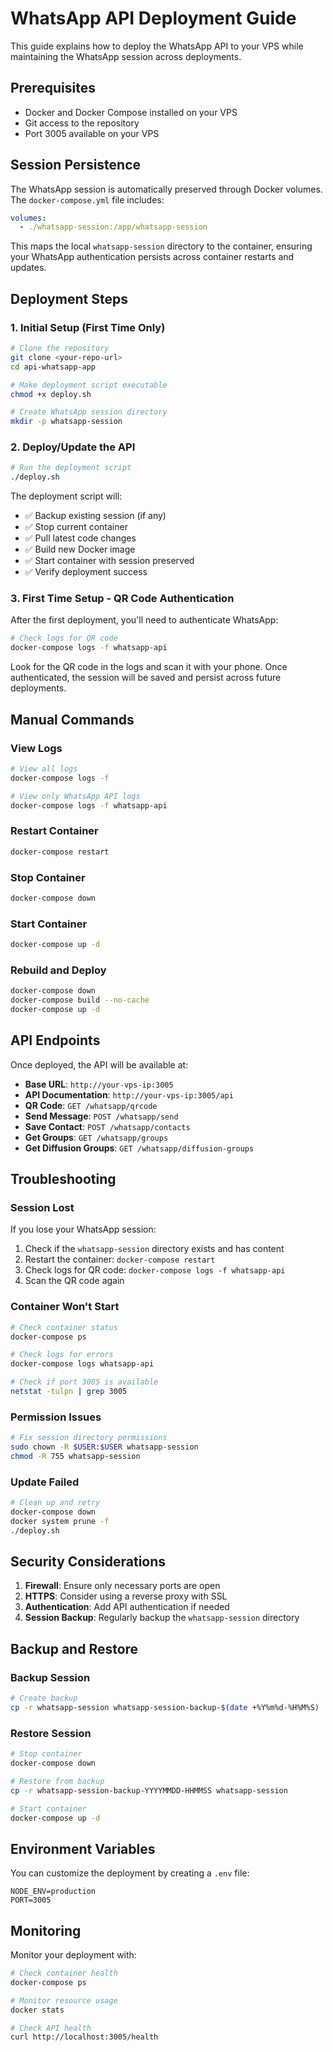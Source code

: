 # WhatsApp API Deployment Guide

This guide explains how to deploy the WhatsApp API to your VPS while maintaining the WhatsApp session across deployments.

## Prerequisites

- Docker and Docker Compose installed on your VPS
- Git access to the repository
- Port 3005 available on your VPS

## Session Persistence

The WhatsApp session is automatically preserved through Docker volumes. The `docker-compose.yml` file includes:

```yaml
volumes:
  - ./whatsapp-session:/app/whatsapp-session
```

This maps the local `whatsapp-session` directory to the container, ensuring your WhatsApp authentication persists across container restarts and updates.

## Deployment Steps

### 1. Initial Setup (First Time Only)

```bash
# Clone the repository
git clone <your-repo-url>
cd api-whatsapp-app

# Make deployment script executable
chmod +x deploy.sh

# Create WhatsApp session directory
mkdir -p whatsapp-session
```

### 2. Deploy/Update the API

```bash
# Run the deployment script
./deploy.sh
```

The deployment script will:
- ✅ Backup existing session (if any)
- ✅ Stop current container
- ✅ Pull latest code changes
- ✅ Build new Docker image
- ✅ Start container with session preserved
- ✅ Verify deployment success

### 3. First Time Setup - QR Code Authentication

After the first deployment, you'll need to authenticate WhatsApp:

```bash
# Check logs for QR code
docker-compose logs -f whatsapp-api
```

Look for the QR code in the logs and scan it with your phone. Once authenticated, the session will be saved and persist across future deployments.

## Manual Commands

### View Logs
```bash
# View all logs
docker-compose logs -f

# View only WhatsApp API logs
docker-compose logs -f whatsapp-api
```

### Restart Container
```bash
docker-compose restart
```

### Stop Container
```bash
docker-compose down
```

### Start Container
```bash
docker-compose up -d
```

### Rebuild and Deploy
```bash
docker-compose down
docker-compose build --no-cache
docker-compose up -d
```

## API Endpoints

Once deployed, the API will be available at:

- **Base URL**: `http://your-vps-ip:3005`
- **API Documentation**: `http://your-vps-ip:3005/api`
- **QR Code**: `GET /whatsapp/qrcode`
- **Send Message**: `POST /whatsapp/send`
- **Save Contact**: `POST /whatsapp/contacts`
- **Get Groups**: `GET /whatsapp/groups`
- **Get Diffusion Groups**: `GET /whatsapp/diffusion-groups`

## Troubleshooting

### Session Lost
If you lose your WhatsApp session:

1. Check if the `whatsapp-session` directory exists and has content
2. Restart the container: `docker-compose restart`
3. Check logs for QR code: `docker-compose logs -f whatsapp-api`
4. Scan the QR code again

### Container Won't Start
```bash
# Check container status
docker-compose ps

# Check logs for errors
docker-compose logs whatsapp-api

# Check if port 3005 is available
netstat -tulpn | grep 3005
```

### Permission Issues
```bash
# Fix session directory permissions
sudo chown -R $USER:$USER whatsapp-session
chmod -R 755 whatsapp-session
```

### Update Failed
```bash
# Clean up and retry
docker-compose down
docker system prune -f
./deploy.sh
```

## Security Considerations

1. **Firewall**: Ensure only necessary ports are open
2. **HTTPS**: Consider using a reverse proxy with SSL
3. **Authentication**: Add API authentication if needed
4. **Session Backup**: Regularly backup the `whatsapp-session` directory

## Backup and Restore

### Backup Session
```bash
# Create backup
cp -r whatsapp-session whatsapp-session-backup-$(date +%Y%m%d-%H%M%S)
```

### Restore Session
```bash
# Stop container
docker-compose down

# Restore from backup
cp -r whatsapp-session-backup-YYYYMMDD-HHMMSS whatsapp-session

# Start container
docker-compose up -d
```

## Environment Variables

You can customize the deployment by creating a `.env` file:

```env
NODE_ENV=production
PORT=3005
```

## Monitoring

Monitor your deployment with:

```bash
# Check container health
docker-compose ps

# Monitor resource usage
docker stats

# Check API health
curl http://localhost:3005/health
```
